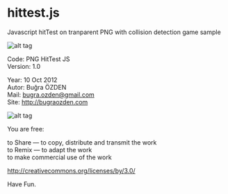 hittest.js
==============

Javascript hitTest on tranparent PNG with collision detection game sample

![alt tag](http://bugraozden.com/images/thumbnails/open-source/png.hittest.js.png)


   Code: PNG HitTest JS<br />
   Version: 1.0<br />

   Year: 10 Oct 2012<br />
   Autor: Buğra ÖZDEN<br />
   Mail: bugra.ozden@gmail.com<br />
   Site: http://bugraozden.com<br />
   
   ![alt tag](http://bugraozden.com/images/thumbnails/png.hittest.js.png)


   You are free:<br />

   to Share — to copy, distribute and transmit the work<br />
   to Remix — to adapt the work<br />
   to make commercial use of the work<br />

   <http://creativecommons.org/licenses/by/3.0/><br />


   Have Fun.